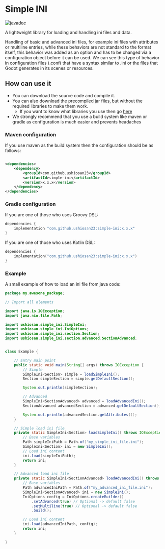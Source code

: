 # Simple INI

[![
javadoc
](https://javadoc.io/badge2/com.github.ushiosan23/simple--ini/simple--ini.svg?logo=openjdk)](https://javadoc.io/doc/com.github.ushiosan23/simple_ini)

A lightweight library for loading and handling ini files and data.

Handling of basic and advanced ini files, for example ini files with attributes or multiline entries,
while these behaviors are not standard to the format itself, this behavior was added as an option and
has to be changed via a configuration object before it can be used.
We can see this type of behavior in configuration files (.conf) that have a syntax similar to .ini or the files
that Godot generates in its scenes or resources.

## How can use it

- You can download the source code and compile it.
- You can also download the precompiled jar files, but without the required libraries to make them work.
	- If you want to know what libraries you use then go [here](./DEPENDENCIES.md)
- We strongly recommend that you use a build system like maven or gradle as configuration is much easier and
  prevents headaches

### Maven configuration

If you use maven as the build system then the configuration should be as follows:

```xml

<dependencies>
	<dependency>
		<groupId>com.github.ushiosan23</groupId>
		<artifactId>simple-ini</artifactId>
		<version>x.x.x</version>
	</dependency>
</dependencies>
```

### Gradle configuration

If you are one of those who uses Groovy DSL:

```groovy
dependencies {
	implementation "com.github.ushiosan23:simple-ini:x.x.x"
}
```

If you are one of those who uses Kotlin DSL:

```kotlin
dependencies {
	implementation("com.github.ushiosan23:simple-ini:x.x.x")
}
```

### Example

A small example of how to load an ini file from java code:

```java
package my.awesone_package;

// Import all elements

import java.io.IOException;
import java.nio.file.Path;

import ushiosan.simple_ini.SimpleIni;
import ushiosan.simple_ini.IniOptions;
import ushiosan.simple_ini.section.Section;
import ushiosan.simple_ini.section.advanced.SectionAdvanced;


class Example {

	// Entry main point
	public static void main(String[] args) throws IOException {
		// Simple
		SimpleIni<Section> simple = loadSimpleIni();
		Section simpleSection = simple.getDefaultSection();

		System.out.println(simpleSection);

		// Advanced
		SimpleIni<SectionAdvanced> advanced = loadAdvancedIni();
		SectionAdvanced advancedSection = advanced.getDefaultSection();

		System.out.println(advancedSection.getAttributes());
	}

	// Simple load ini file
	private static SimpleIni<Section> loadSimpleIni() throws IOException {
		// Base variables
		Path simpleIniPath = Path.of("my_simple_ini_file.ini");
		SimpleIni<Section> ini = new SimpleIni();
		// Load ini content
		ini.load(simpleIniPath);
		return ini;
	}

	// Advanced load ini file
	private static SimpleIni<SectionAdvanced> loadAdvancedIni() throws IOException {
		// Base variables
		Path advancedIniPath = Path.of("my_advanced_ini_file.ini");
		SimpleIni<SectionAdvanced> ini = new SimpleIni();
		IniOptions config = IniOptions.createBuilder()
			.setAdvanced(true) // Optional -> default false
			.setMultiline(true) // Optional -> default false
			.build();

		// Load ini content
		ini.load(advancedIniPath, config);
		return ini;
	}

}

```